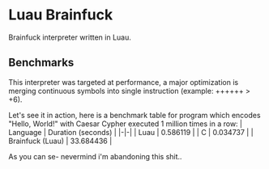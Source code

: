 # Luau Brainfuck
Brainfuck interpreter written in Luau.

## Benchmarks
This interpreter was targeted at performance, a major optimization is merging continuous symbols into single instruction (example: ++++++ > +6).

Let's see it in action, here is a benchmark table for program which encodes "Hello, World!" with Caesar Cypher executed 1 million times in a row:
| Language | Duration (seconds) |
|-|-|
| Luau | 0.586119 |
| C | 0.034737 |
| Brainfuck (Luau) | 33.684436 |

As you can se- nevermind i'm abandoning this shit..
